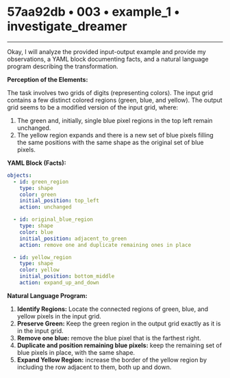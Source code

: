 # 57aa92db • 003 • example_1 • investigate_dreamer

---
Okay, I will analyze the provided input-output example and provide my observations, a YAML block documenting facts, and a natural language program describing the transformation.

**Perception of the Elements:**

The task involves two grids of digits (representing colors). The input grid contains a few distinct colored regions (green, blue, and yellow). The output grid seems to be a modified version of the input grid, where:

1.  The green and, initially, single blue pixel regions in the top left remain unchanged.
2.  The yellow region expands and there is a new set of blue pixels filling the same positions with the same shape as the original set of blue pixels.

**YAML Block (Facts):**



```yaml
objects:
  - id: green_region
    type: shape
    color: green
    initial_position: top_left
    action: unchanged

  - id: original_blue_region
    type: shape
    color: blue
    initial_position: adjacent_to_green
    action: remove one and duplicate remaining ones in place

  - id: yellow_region
    type: shape
    color: yellow
    initial_position: bottom_middle
    action: expand_up_and_down
```



**Natural Language Program:**

1.  **Identify Regions:** Locate the connected regions of green, blue, and yellow pixels in the input grid.
2.  **Preserve Green:** Keep the green region in the output grid exactly as it is in the input grid.
3.  **Remove one blue:** remove the blue pixel that is the farthest right.
4.  **Duplicate and position remaining blue pixels:** keep the remaining set of blue pixels in place, with the same shape.
5. **Expand Yellow Region:** increase the border of the yellow region by including the row adjacent to them, both up and down.


